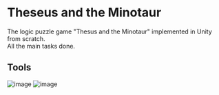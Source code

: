 # Theseus and the Minotaur

The logic puzzle game "Thesus and the Minotaur" implemented in Unity from scratch.    
All the main tasks done.

## Tools

![image](https://img.shields.io/badge/Unity-100000?style=for-the-badge&logo=unity&logoColor=white) 
![image](https://img.shields.io/badge/C%23-239120?style=for-the-badge&logo=c-sharp&logoColor=white) 
